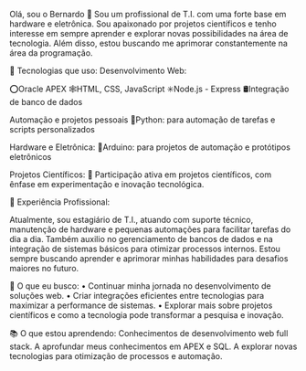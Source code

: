 Olá, sou o Bernardo 👋
Sou um profissional de T.I. com uma forte base em hardware e eletrônica. Sou apaixonado por projetos científicos e tenho interesse em sempre aprender e explorar novas possibilidades na área de tecnologia. Além disso, estou buscando me aprimorar constantemente na área da programação.

🚀 Tecnologias que uso:
  Desenvolvimento Web:

  ⭕Oracle APEX
  🕸️HTML, CSS, JavaScript
  ✳️Node.js - Express
  🛢️Integração de banco de dados

  Automação e projetos pessoais
  🐍Python: para automação de tarefas e scripts personalizados

  Hardware e Eletrônica:
  🤖Arduino: para projetos de automação e protótipos eletrônicos

Projetos Científicos: 🔬
  Participação ativa em projetos científicos, com ênfase em experimentação e inovação tecnológica.

💼 Experiência Profissional:

Atualmente, sou estagiário de T.I., atuando com suporte técnico, manutenção de hardware e pequenas automações para facilitar tarefas do dia a dia. Também auxilio no gerenciamento de bancos de dados e na integração de sistemas básicos para otimizar processos internos. Estou sempre buscando aprender e aprimorar minhas habilidades para desafios maiores no futuro.

🎯 O que eu busco:
  • Continuar minha jornada no desenvolvimento de soluções web.
  • Criar integrações eficientes entre tecnologias para maximizar a performance de sistemas.
  • Explorar mais sobre projetos científicos e como a tecnologia pode transformar a pesquisa e inovação.
  
📚 O que estou aprendendo:
Conhecimentos de desenvolvimento web full stack.
A aprofundar meus conhecimentos em APEX e SQL.
A explorar novas tecnologias para otimização de processos e automação.
